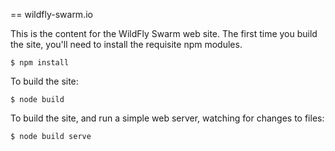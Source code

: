 == wildfly-swarm.io

This is the content for the WildFly Swarm web site. The first time you build the
site, you'll need to install the requisite npm modules.

    $ npm install

To build the site:

    $ node build

To build the site, and run a simple web server, watching for changes to files:

    $ node build serve
